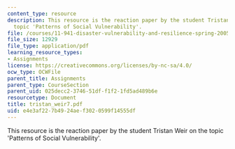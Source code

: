 ```yaml
---
content_type: resource
description: This resource is the reaction paper by the student Tristan Weir on the
  topic 'Patterns of Social Vulnerability'.
file: /courses/11-941-disaster-vulnerability-and-resilience-spring-2005/e4e3af227b4924aef3020599f14555df_tristan_weir7.pdf
file_size: 12929
file_type: application/pdf
learning_resource_types:
- Assignments
license: https://creativecommons.org/licenses/by-nc-sa/4.0/
ocw_type: OCWFile
parent_title: Assignments
parent_type: CourseSection
parent_uid: 025decc2-3746-51df-f1f2-1fd5ad489b6e
resourcetype: Document
title: tristan_weir7.pdf
uid: e4e3af22-7b49-24ae-f302-0599f14555df
---
```

This resource is the reaction paper by the student Tristan Weir on the topic 'Patterns of Social Vulnerability'.